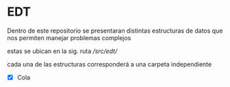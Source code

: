 # EDT

Dentro de este repositorio se presentaran distintas estructuras de datos
que nos permiten manejar problemas complejos

estas se ubican en la sig. ruta */src/edt/*

cada una de las estructuras corresponderá a una carpeta independiente

- [X] Cola


